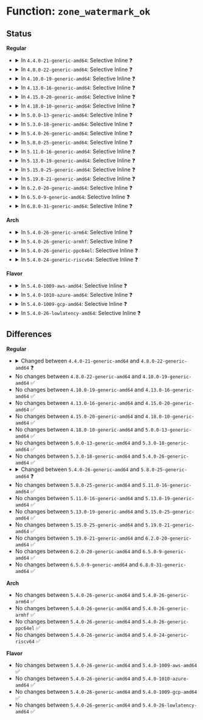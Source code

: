 # Function: <code>zone_watermark_ok</code>

## Status
<b>Regular</b>
<ul>
<li>
<details>
<summary>In <code>4.4.0-21-generic-amd64</code>: Selective Inline ❓</summary>

```c
bool zone_watermark_ok(struct zone * z, unsigned int order, long unsigned int mark, int classzone_idx, int alloc_flags)
```

```json
{
  "name": "zone_watermark_ok",
  "collision_type": "Unique Global",
  "inline_type": "Selective",
  "funcs": [
    {
      "addr": 18446744071580495312,
      "name": "zone_watermark_ok",
      "external": true,
      "loc": "mm/page_alloc.c:2421",
      "file": "mm/page_alloc.c",
      "inline": "not declared, inlined",
      "caller_inline": [
        "mm/page_alloc.c:__isolate_free_page",
        "mm/page_alloc.c:get_page_from_freelist",
        "mm/page_alloc.c:get_page_from_freelist"
      ],
      "caller_func": [
        "mm/vmscan.c:kswapd",
        "mm/compaction.c:compaction_suitable",
        "mm/compaction.c:compaction_suitable",
        "mm/compaction.c:compact_zone",
        "mm/compaction.c:__compact_pgdat",
        "mm/compaction.c:try_to_compact_pages"
      ]
    }
  ],
  "symbols": [
    {
      "addr": 18446744071580495312,
      "name": "zone_watermark_ok",
      "section": ".text",
      "bind": "STB_GLOBAL",
      "size": 36
    }
  ]
}
```
</details>
</li>
<li>
<details>
<summary>In <code>4.8.0-22-generic-amd64</code>: Selective Inline ❓</summary>

```c
bool zone_watermark_ok(struct zone * z, unsigned int order, long unsigned int mark, int classzone_idx, unsigned int alloc_flags)
```

```json
{
  "name": "zone_watermark_ok",
  "collision_type": "Unique Global",
  "inline_type": "Selective",
  "funcs": [
    {
      "addr": 18446744071580593168,
      "name": "zone_watermark_ok",
      "external": true,
      "loc": "mm/page_alloc.c:2781",
      "file": "mm/page_alloc.c",
      "inline": "not declared, inlined",
      "caller_inline": [
        "mm/page_alloc.c:__alloc_pages_slowpath",
        "mm/page_alloc.c:get_page_from_freelist",
        "mm/page_alloc.c:__isolate_free_page"
      ],
      "caller_func": [
        "mm/compaction.c:kcompactd_do_work",
        "mm/compaction.c:__compact_pgdat",
        "mm/compaction.c:try_to_compact_pages",
        "mm/compaction.c:compact_zone"
      ]
    }
  ],
  "symbols": [
    {
      "addr": 18446744071580590800,
      "name": "zone_watermark_ok",
      "section": ".text",
      "bind": "STB_GLOBAL",
      "size": 35
    }
  ]
}
```
</details>
</li>
<li>
<details>
<summary>In <code>4.10.0-19-generic-amd64</code>: Selective Inline ❓</summary>

```c
bool zone_watermark_ok(struct zone * z, unsigned int order, long unsigned int mark, int classzone_idx, unsigned int alloc_flags)
```

```json
{
  "name": "zone_watermark_ok",
  "collision_type": "Unique Global",
  "inline_type": "Selective",
  "funcs": [
    {
      "addr": 18446744071580655795,
      "name": "zone_watermark_ok",
      "external": true,
      "loc": "mm/page_alloc.c:2832",
      "file": "mm/page_alloc.c",
      "inline": "not declared, inlined",
      "caller_inline": [
        "mm/page_alloc.c:get_page_from_freelist",
        "mm/page_alloc.c:__isolate_free_page"
      ],
      "caller_func": [
        "mm/compaction.c:compact_zone"
      ]
    }
  ],
  "symbols": [
    {
      "addr": 18446744071580657664,
      "name": "zone_watermark_ok",
      "section": ".text",
      "bind": "STB_GLOBAL",
      "size": 35
    }
  ]
}
```
</details>
</li>
<li>
<details>
<summary>In <code>4.13.0-16-generic-amd64</code>: Selective Inline ❓</summary>

```c
bool zone_watermark_ok(struct zone * z, unsigned int order, long unsigned int mark, int classzone_idx, unsigned int alloc_flags)
```

```json
{
  "name": "zone_watermark_ok",
  "collision_type": "Unique Global",
  "inline_type": "Selective",
  "funcs": [
    {
      "addr": 18446744071580688110,
      "name": "zone_watermark_ok",
      "external": true,
      "loc": "mm/page_alloc.c:3015",
      "file": "mm/page_alloc.c",
      "inline": "not declared, inlined",
      "caller_inline": [
        "mm/page_alloc.c:get_page_from_freelist",
        "mm/page_alloc.c:__isolate_free_page"
      ],
      "caller_func": []
    }
  ],
  "symbols": [
    {
      "addr": 18446744071580690496,
      "name": "zone_watermark_ok",
      "section": ".text",
      "bind": "STB_GLOBAL",
      "size": 35
    }
  ]
}
```
</details>
</li>
<li>
<details>
<summary>In <code>4.15.0-20-generic-amd64</code>: Selective Inline ❓</summary>

```c
bool zone_watermark_ok(struct zone * z, unsigned int order, long unsigned int mark, int classzone_idx, unsigned int alloc_flags)
```

```json
{
  "name": "zone_watermark_ok",
  "collision_type": "Unique Global",
  "inline_type": "Selective",
  "funcs": [
    {
      "addr": 18446744071580771439,
      "name": "zone_watermark_ok",
      "external": true,
      "loc": "mm/page_alloc.c:3083",
      "file": "mm/page_alloc.c",
      "inline": "not declared, inlined",
      "caller_inline": [
        "mm/page_alloc.c:get_page_from_freelist",
        "mm/page_alloc.c:__isolate_free_page"
      ],
      "caller_func": []
    }
  ],
  "symbols": [
    {
      "addr": 18446744071580776016,
      "name": "zone_watermark_ok",
      "section": ".text",
      "bind": "STB_GLOBAL",
      "size": 35
    }
  ]
}
```
</details>
</li>
<li>
<details>
<summary>In <code>4.18.0-10-generic-amd64</code>: Selective Inline ❓</summary>

```c
bool zone_watermark_ok(struct zone * z, unsigned int order, long unsigned int mark, int classzone_idx, unsigned int alloc_flags)
```

```json
{
  "name": "zone_watermark_ok",
  "collision_type": "Unique Global",
  "inline_type": "Selective",
  "funcs": [
    {
      "addr": 18446744071580907629,
      "name": "zone_watermark_ok",
      "external": true,
      "loc": "mm/page_alloc.c:3187",
      "file": "mm/page_alloc.c",
      "inline": "not declared, inlined",
      "caller_inline": [
        "mm/page_alloc.c:get_page_from_freelist",
        "mm/page_alloc.c:__isolate_free_page"
      ],
      "caller_func": [
        "mm/compaction.c:__compaction_suitable"
      ]
    }
  ],
  "symbols": [
    {
      "addr": 18446744071580912032,
      "name": "zone_watermark_ok",
      "section": ".text",
      "bind": "STB_GLOBAL",
      "size": 35
    }
  ]
}
```
</details>
</li>
<li>
<details>
<summary>In <code>5.0.0-13-generic-amd64</code>: Selective Inline ❓</summary>

```c
bool zone_watermark_ok(struct zone * z, unsigned int order, long unsigned int mark, int classzone_idx, unsigned int alloc_flags)
```

```json
{
  "name": "zone_watermark_ok",
  "collision_type": "Unique Global",
  "inline_type": "Selective",
  "funcs": [
    {
      "addr": 18446744071580982564,
      "name": "zone_watermark_ok",
      "external": true,
      "loc": "mm/page_alloc.c:3300",
      "file": "mm/page_alloc.c",
      "inline": "not declared, inlined",
      "caller_inline": [
        "mm/page_alloc.c:get_page_from_freelist",
        "mm/page_alloc.c:__isolate_free_page"
      ],
      "caller_func": [
        "mm/compaction.c:__compaction_suitable"
      ]
    }
  ],
  "symbols": [
    {
      "addr": 18446744071580987168,
      "name": "zone_watermark_ok",
      "section": ".text",
      "bind": "STB_GLOBAL",
      "size": 35
    }
  ]
}
```
</details>
</li>
<li>
<details>
<summary>In <code>5.3.0-18-generic-amd64</code>: Selective Inline ❓</summary>

```c
bool zone_watermark_ok(struct zone * z, unsigned int order, long unsigned int mark, int classzone_idx, unsigned int alloc_flags)
```

```json
{
  "name": "zone_watermark_ok",
  "collision_type": "Unique Global",
  "inline_type": "Selective",
  "funcs": [
    {
      "addr": 18446744071581404921,
      "name": "zone_watermark_ok",
      "external": true,
      "loc": "mm/page_alloc.c:3465",
      "file": "mm/page_alloc.c",
      "inline": "not declared, inlined",
      "caller_inline": [
        "mm/page_alloc.c:get_page_from_freelist",
        "mm/page_alloc.c:__isolate_free_page"
      ],
      "caller_func": [
        "mm/compaction.c:__compaction_suitable"
      ]
    }
  ],
  "symbols": [
    {
      "addr": 18446744071581405616,
      "name": "zone_watermark_ok",
      "section": ".text",
      "bind": "STB_GLOBAL",
      "size": 35
    }
  ]
}
```
</details>
</li>
<li>
<details>
<summary>In <code>5.4.0-26-generic-amd64</code>: Selective Inline ❓</summary>

```c
bool zone_watermark_ok(struct zone * z, unsigned int order, long unsigned int mark, int classzone_idx, unsigned int alloc_flags)
```

```json
{
  "name": "zone_watermark_ok",
  "collision_type": "Unique Global",
  "inline_type": "Selective",
  "funcs": [
    {
      "addr": 18446744071581465916,
      "name": "zone_watermark_ok",
      "external": true,
      "loc": "mm/page_alloc.c:3456",
      "file": "mm/page_alloc.c",
      "inline": "not declared, inlined",
      "caller_inline": [
        "mm/page_alloc.c:get_page_from_freelist",
        "mm/page_alloc.c:__isolate_free_page"
      ],
      "caller_func": [
        "mm/compaction.c:__compaction_suitable"
      ]
    }
  ],
  "symbols": [
    {
      "addr": 18446744071581466608,
      "name": "zone_watermark_ok",
      "section": ".text",
      "bind": "STB_GLOBAL",
      "size": 35
    }
  ]
}
```
</details>
</li>
<li>
<details>
<summary>In <code>5.8.0-25-generic-amd64</code>: Selective Inline ❓</summary>

```c
bool zone_watermark_ok(struct zone * z, unsigned int order, long unsigned int mark, int highest_zoneidx, unsigned int alloc_flags)
```

```json
{
  "name": "zone_watermark_ok",
  "collision_type": "Unique Global",
  "inline_type": "Selective",
  "funcs": [
    {
      "addr": 18446744071581672400,
      "name": "zone_watermark_ok",
      "external": true,
      "loc": "mm/page_alloc.c:3566",
      "file": "mm/page_alloc.c",
      "inline": "not declared, inlined",
      "caller_inline": [
        "mm/page_alloc.c:get_page_from_freelist",
        "mm/page_alloc.c:__isolate_free_page"
      ],
      "caller_func": [
        "mm/compaction.c:__compaction_suitable",
        "mm/page_reporting.c:page_reporting_process_zone"
      ]
    }
  ],
  "symbols": [
    {
      "addr": 18446744071581673552,
      "name": "zone_watermark_ok",
      "section": ".text",
      "bind": "STB_GLOBAL",
      "size": 35
    }
  ]
}
```
</details>
</li>
<li>
<details>
<summary>In <code>5.11.0-16-generic-amd64</code>: Selective Inline ❓</summary>

```c
bool zone_watermark_ok(struct zone * z, unsigned int order, long unsigned int mark, int highest_zoneidx, unsigned int alloc_flags)
```

```json
{
  "name": "zone_watermark_ok",
  "collision_type": "Unique Global",
  "inline_type": "Selective",
  "funcs": [
    {
      "addr": 18446744071581719880,
      "name": "zone_watermark_ok",
      "external": true,
      "loc": "mm/page_alloc.c:3690",
      "file": "mm/page_alloc.c",
      "inline": "not declared, inlined",
      "caller_inline": [
        "mm/page_alloc.c:get_page_from_freelist",
        "mm/page_alloc.c:__isolate_free_page"
      ],
      "caller_func": [
        "mm/compaction.c:__compaction_suitable",
        "mm/page_reporting.c:page_reporting_process_zone"
      ]
    }
  ],
  "symbols": [
    {
      "addr": 18446744071581721536,
      "name": "zone_watermark_ok",
      "section": ".text",
      "bind": "STB_GLOBAL",
      "size": 35
    }
  ]
}
```
</details>
</li>
<li>
<details>
<summary>In <code>5.13.0-19-generic-amd64</code>: Selective Inline ❓</summary>

```c
bool zone_watermark_ok(struct zone * z, unsigned int order, long unsigned int mark, int highest_zoneidx, unsigned int alloc_flags)
```

```json
{
  "name": "zone_watermark_ok",
  "collision_type": "Unique Global",
  "inline_type": "Selective",
  "funcs": [
    {
      "addr": 18446744071581740981,
      "name": "zone_watermark_ok",
      "external": true,
      "loc": "mm/page_alloc.c:3740",
      "file": "mm/page_alloc.c",
      "inline": "not declared, inlined",
      "caller_inline": [
        "mm/page_alloc.c:get_page_from_freelist",
        "mm/page_alloc.c:__isolate_free_page"
      ],
      "caller_func": [
        "mm/compaction.c:__compaction_suitable",
        "mm/page_reporting.c:page_reporting_process"
      ]
    }
  ],
  "symbols": [
    {
      "addr": 18446744071581742160,
      "name": "zone_watermark_ok",
      "section": ".text",
      "bind": "STB_GLOBAL",
      "size": 33
    }
  ]
}
```
</details>
</li>
<li>
<details>
<summary>In <code>5.15.0-25-generic-amd64</code>: Selective Inline ❓</summary>

```c
bool zone_watermark_ok(struct zone * z, unsigned int order, long unsigned int mark, int highest_zoneidx, unsigned int alloc_flags)
```

```json
{
  "name": "zone_watermark_ok",
  "collision_type": "Unique Global",
  "inline_type": "Selective",
  "funcs": [
    {
      "addr": 18446744071582018686,
      "name": "zone_watermark_ok",
      "external": true,
      "loc": "mm/page_alloc.c:3911",
      "file": "mm/page_alloc.c",
      "inline": "not declared, inlined",
      "caller_inline": [
        "mm/page_alloc.c:get_page_from_freelist",
        "mm/page_alloc.c:__isolate_free_page"
      ],
      "caller_func": [
        "mm/compaction.c:__compaction_suitable",
        "mm/migrate.c:migrate_misplaced_page",
        "mm/page_reporting.c:page_reporting_process"
      ]
    }
  ],
  "symbols": [
    {
      "addr": 18446744071582020032,
      "name": "zone_watermark_ok",
      "section": ".text",
      "bind": "STB_GLOBAL",
      "size": 33
    }
  ]
}
```
</details>
</li>
<li>
<details>
<summary>In <code>5.19.0-21-generic-amd64</code>: Selective Inline ❓</summary>

```c
bool zone_watermark_ok(struct zone * z, unsigned int order, long unsigned int mark, int highest_zoneidx, unsigned int alloc_flags)
```

```json
{
  "name": "zone_watermark_ok",
  "collision_type": "Unique Global",
  "inline_type": "Selective",
  "funcs": [
    {
      "addr": 18446744071582445111,
      "name": "zone_watermark_ok",
      "external": true,
      "loc": "mm/page_alloc.c:3947",
      "file": "mm/page_alloc.c",
      "inline": "not declared, inlined",
      "caller_inline": [
        "mm/page_alloc.c:get_page_from_freelist",
        "mm/page_alloc.c:__isolate_free_page"
      ],
      "caller_func": [
        "mm/compaction.c:__compaction_suitable",
        "mm/migrate.c:numamigrate_isolate_page",
        "mm/page_reporting.c:page_reporting_process"
      ]
    }
  ],
  "symbols": [
    {
      "addr": 18446744071582446784,
      "name": "zone_watermark_ok",
      "section": ".text",
      "bind": "STB_GLOBAL",
      "size": 51
    }
  ]
}
```
</details>
</li>
<li>
<details>
<summary>In <code>6.2.0-20-generic-amd64</code>: Selective Inline ❓</summary>

```c
bool zone_watermark_ok(struct zone * z, unsigned int order, long unsigned int mark, int highest_zoneidx, unsigned int alloc_flags)
```

```json
{
  "name": "zone_watermark_ok",
  "collision_type": "Unique Global",
  "inline_type": "Selective",
  "funcs": [
    {
      "addr": 18446744071582954378,
      "name": "zone_watermark_ok",
      "external": true,
      "loc": "mm/page_alloc.c:4032",
      "file": "mm/page_alloc.c",
      "inline": "not declared, inlined",
      "caller_inline": [
        "mm/page_alloc.c:get_page_from_freelist",
        "mm/page_alloc.c:__isolate_free_page"
      ],
      "caller_func": [
        "kernel/sched/fair.c:should_numa_migrate_memory",
        "mm/compaction.c:__compaction_suitable",
        "mm/migrate.c:numamigrate_isolate_page",
        "mm/page_reporting.c:page_reporting_process"
      ]
    }
  ],
  "symbols": [
    {
      "addr": 18446744071582956112,
      "name": "zone_watermark_ok",
      "section": ".text",
      "bind": "STB_GLOBAL",
      "size": 51
    }
  ]
}
```
</details>
</li>
<li>
<details>
<summary>In <code>6.5.0-9-generic-amd64</code>: Selective Inline ❓</summary>

```c
bool zone_watermark_ok(struct zone * z, unsigned int order, long unsigned int mark, int highest_zoneidx, unsigned int alloc_flags)
```

```json
{
  "name": "zone_watermark_ok",
  "collision_type": "Unique Global",
  "inline_type": "Selective",
  "funcs": [
    {
      "addr": 18446744071583171339,
      "name": "zone_watermark_ok",
      "external": true,
      "loc": "mm/page_alloc.c:2964",
      "file": "mm/page_alloc.c",
      "inline": "not declared, inlined",
      "caller_inline": [
        "mm/page_alloc.c:get_page_from_freelist",
        "mm/page_alloc.c:__isolate_free_page"
      ],
      "caller_func": [
        "kernel/sched/fair.c:should_numa_migrate_memory",
        "mm/vmscan.c:shrink_node",
        "mm/compaction.c:wakeup_kcompactd",
        "mm/compaction.c:kcompactd_do_work",
        "mm/compaction.c:compact_zone",
        "mm/migrate.c:numamigrate_isolate_page",
        "mm/page_reporting.c:page_reporting_process"
      ]
    }
  ],
  "symbols": [
    {
      "addr": 18446744071583173216,
      "name": "zone_watermark_ok",
      "section": ".text",
      "bind": "STB_GLOBAL",
      "size": 51
    }
  ]
}
```
</details>
</li>
<li>
<details>
<summary>In <code>6.8.0-31-generic-amd64</code>: Selective Inline ❓</summary>

```c
bool zone_watermark_ok(struct zone * z, unsigned int order, long unsigned int mark, int highest_zoneidx, unsigned int alloc_flags)
```

```json
{
  "name": "zone_watermark_ok",
  "collision_type": "Unique Global",
  "inline_type": "Selective",
  "funcs": [
    {
      "addr": 18446744071583354943,
      "name": "zone_watermark_ok",
      "external": true,
      "loc": "mm/page_alloc.c:3035",
      "file": "mm/page_alloc.c",
      "inline": "not declared, inlined",
      "caller_inline": [
        "mm/page_alloc.c:get_page_from_freelist",
        "mm/page_alloc.c:__isolate_free_page",
        "mm/page_alloc.c:free_unref_page_commit"
      ],
      "caller_func": [
        "kernel/sched/fair.c:should_numa_migrate_memory",
        "mm/vmscan.c:shrink_node",
        "mm/vmscan.c:should_abort_scan",
        "mm/compaction.c:wakeup_kcompactd",
        "mm/compaction.c:kcompactd_do_work",
        "mm/compaction.c:compact_zone",
        "mm/migrate.c:migrate_misplaced_folio",
        "mm/page_reporting.c:page_reporting_process"
      ]
    }
  ],
  "symbols": [
    {
      "addr": 18446744071583356960,
      "name": "zone_watermark_ok",
      "section": ".text",
      "bind": "STB_GLOBAL",
      "size": 51
    }
  ]
}
```
</details>
</li>
</ul>
<b>Arch</b>
<ul>
<li>
<details>
<summary>In <code>5.4.0-26-generic-arm64</code>: Selective Inline ❓</summary>

```c
bool zone_watermark_ok(struct zone * z, unsigned int order, long unsigned int mark, int classzone_idx, unsigned int alloc_flags)
```

```json
{
  "name": "zone_watermark_ok",
  "collision_type": "Unique Global",
  "inline_type": "Selective",
  "funcs": [
    {
      "addr": 18446603336492874332,
      "name": "zone_watermark_ok",
      "external": true,
      "loc": "mm/page_alloc.c:3456",
      "file": "mm/page_alloc.c",
      "inline": "not declared, inlined",
      "caller_inline": [
        "mm/page_alloc.c:get_page_from_freelist",
        "mm/page_alloc.c:__isolate_free_page"
      ],
      "caller_func": [
        "mm/compaction.c:__compaction_suitable"
      ]
    }
  ],
  "symbols": [
    {
      "addr": 18446603336492875296,
      "name": "zone_watermark_ok",
      "section": ".text",
      "bind": "STB_GLOBAL",
      "size": 104
    }
  ]
}
```
</details>
</li>
<li>
<details>
<summary>In <code>5.4.0-26-generic-armhf</code>: Selective Inline ❓</summary>

```c
bool zone_watermark_ok(struct zone * z, unsigned int order, long unsigned int mark, int classzone_idx, unsigned int alloc_flags)
```

```json
{
  "name": "zone_watermark_ok",
  "collision_type": "Unique Global",
  "inline_type": "Selective",
  "funcs": [
    {
      "addr": 3226674000,
      "name": "zone_watermark_ok",
      "external": true,
      "loc": "mm/page_alloc.c:3456",
      "file": "mm/page_alloc.c",
      "inline": "not declared, inlined",
      "caller_inline": [
        "mm/page_alloc.c:__isolate_free_page"
      ],
      "caller_func": [
        "mm/compaction.c:__compaction_suitable"
      ]
    }
  ],
  "symbols": [
    {
      "addr": 3226674112,
      "name": "zone_watermark_ok",
      "section": ".text",
      "bind": "STB_GLOBAL",
      "size": 56
    }
  ]
}
```
</details>
</li>
<li>
<details>
<summary>In <code>5.4.0-26-generic-ppc64el</code>: Selective Inline ❓</summary>

```c
bool zone_watermark_ok(struct zone * z, unsigned int order, long unsigned int mark, int classzone_idx, unsigned int alloc_flags)
```

```json
{
  "name": "zone_watermark_ok",
  "collision_type": "Unique Global",
  "inline_type": "Selective",
  "funcs": [
    {
      "addr": 13835058055286267808,
      "name": "zone_watermark_ok",
      "external": true,
      "loc": "mm/page_alloc.c:3456",
      "file": "mm/page_alloc.c",
      "inline": "not declared, inlined",
      "caller_inline": [
        "mm/page_alloc.c:get_page_from_freelist",
        "mm/page_alloc.c:__isolate_free_page"
      ],
      "caller_func": [
        "mm/compaction.c:__compaction_suitable"
      ]
    }
  ],
  "symbols": [
    {
      "addr": 13835058055286268880,
      "name": "zone_watermark_ok",
      "section": ".text",
      "bind": "STB_GLOBAL",
      "size": 36
    }
  ]
}
```
</details>
</li>
<li>
<details>
<summary>In <code>5.4.0-24-generic-riscv64</code>: Selective Inline ❓</summary>

```c
bool zone_watermark_ok(struct zone * z, unsigned int order, long unsigned int mark, int classzone_idx, unsigned int alloc_flags)
```

```json
{
  "name": "zone_watermark_ok",
  "collision_type": "Unique Global",
  "inline_type": "Selective",
  "funcs": [
    {
      "addr": 18446743936272817312,
      "name": "zone_watermark_ok",
      "external": true,
      "loc": "mm/page_alloc.c:3456",
      "file": "mm/page_alloc.c",
      "inline": "not declared, inlined",
      "caller_inline": [
        "mm/page_alloc.c:__isolate_free_page"
      ],
      "caller_func": [
        "mm/compaction.c:__compaction_suitable"
      ]
    }
  ],
  "symbols": [
    {
      "addr": 18446743936272817398,
      "name": "zone_watermark_ok",
      "section": ".text",
      "bind": "STB_GLOBAL",
      "size": 86
    }
  ]
}
```
</details>
</li>
</ul>
<b>Flavor</b>
<ul>
<li>
<details>
<summary>In <code>5.4.0-1009-aws-amd64</code>: Selective Inline ❓</summary>

```c
bool zone_watermark_ok(struct zone * z, unsigned int order, long unsigned int mark, int classzone_idx, unsigned int alloc_flags)
```

```json
{
  "name": "zone_watermark_ok",
  "collision_type": "Unique Global",
  "inline_type": "Selective",
  "funcs": [
    {
      "addr": 18446744071581434764,
      "name": "zone_watermark_ok",
      "external": true,
      "loc": "mm/page_alloc.c:3456",
      "file": "mm/page_alloc.c",
      "inline": "not declared, inlined",
      "caller_inline": [
        "mm/page_alloc.c:get_page_from_freelist",
        "mm/page_alloc.c:__isolate_free_page"
      ],
      "caller_func": [
        "mm/compaction.c:__compaction_suitable"
      ]
    }
  ],
  "symbols": [
    {
      "addr": 18446744071581435456,
      "name": "zone_watermark_ok",
      "section": ".text",
      "bind": "STB_GLOBAL",
      "size": 35
    }
  ]
}
```
</details>
</li>
<li>
<details>
<summary>In <code>5.4.0-1010-azure-amd64</code>: Selective Inline ❓</summary>

```c
bool zone_watermark_ok(struct zone * z, unsigned int order, long unsigned int mark, int classzone_idx, unsigned int alloc_flags)
```

```json
{
  "name": "zone_watermark_ok",
  "collision_type": "Unique Global",
  "inline_type": "Selective",
  "funcs": [
    {
      "addr": 18446744071581377148,
      "name": "zone_watermark_ok",
      "external": true,
      "loc": "mm/page_alloc.c:3456",
      "file": "mm/page_alloc.c",
      "inline": "not declared, inlined",
      "caller_inline": [
        "mm/page_alloc.c:get_page_from_freelist",
        "mm/page_alloc.c:__isolate_free_page"
      ],
      "caller_func": [
        "mm/compaction.c:__compaction_suitable"
      ]
    }
  ],
  "symbols": [
    {
      "addr": 18446744071581377840,
      "name": "zone_watermark_ok",
      "section": ".text",
      "bind": "STB_GLOBAL",
      "size": 35
    }
  ]
}
```
</details>
</li>
<li>
<details>
<summary>In <code>5.4.0-1009-gcp-amd64</code>: Selective Inline ❓</summary>

```c
bool zone_watermark_ok(struct zone * z, unsigned int order, long unsigned int mark, int classzone_idx, unsigned int alloc_flags)
```

```json
{
  "name": "zone_watermark_ok",
  "collision_type": "Unique Global",
  "inline_type": "Selective",
  "funcs": [
    {
      "addr": 18446744071581425964,
      "name": "zone_watermark_ok",
      "external": true,
      "loc": "mm/page_alloc.c:3456",
      "file": "mm/page_alloc.c",
      "inline": "not declared, inlined",
      "caller_inline": [
        "mm/page_alloc.c:get_page_from_freelist",
        "mm/page_alloc.c:__isolate_free_page"
      ],
      "caller_func": [
        "mm/compaction.c:__compaction_suitable"
      ]
    }
  ],
  "symbols": [
    {
      "addr": 18446744071581426656,
      "name": "zone_watermark_ok",
      "section": ".text",
      "bind": "STB_GLOBAL",
      "size": 35
    }
  ]
}
```
</details>
</li>
<li>
<details>
<summary>In <code>5.4.0-26-lowlatency-amd64</code>: Selective Inline ❓</summary>

```c
bool zone_watermark_ok(struct zone * z, unsigned int order, long unsigned int mark, int classzone_idx, unsigned int alloc_flags)
```

```json
{
  "name": "zone_watermark_ok",
  "collision_type": "Unique Global",
  "inline_type": "Selective",
  "funcs": [
    {
      "addr": 18446744071581490444,
      "name": "zone_watermark_ok",
      "external": true,
      "loc": "mm/page_alloc.c:3456",
      "file": "mm/page_alloc.c",
      "inline": "not declared, inlined",
      "caller_inline": [
        "mm/page_alloc.c:get_page_from_freelist",
        "mm/page_alloc.c:__isolate_free_page"
      ],
      "caller_func": [
        "mm/compaction.c:__compaction_suitable"
      ]
    }
  ],
  "symbols": [
    {
      "addr": 18446744071581491104,
      "name": "zone_watermark_ok",
      "section": ".text",
      "bind": "STB_GLOBAL",
      "size": 35
    }
  ]
}
```
</details>
</li>
</ul>

## Differences
<b>Regular</b>
<ul>
<li>
<details>
<summary>Changed between <code>4.4.0-21-generic-amd64</code> and <code>4.8.0-22-generic-amd64</code> ❓</summary>
<ul>
<li>
<b>Param type changed. </b>
<code>int alloc_flags</code> ➡️ <code>unsigned int alloc_flags</code>
</li>
</ul>
</details>
</li>
<li>
No changes between <code>4.8.0-22-generic-amd64</code> and <code>4.10.0-19-generic-amd64</code> ✅
</li>
<li>
No changes between <code>4.10.0-19-generic-amd64</code> and <code>4.13.0-16-generic-amd64</code> ✅
</li>
<li>
No changes between <code>4.13.0-16-generic-amd64</code> and <code>4.15.0-20-generic-amd64</code> ✅
</li>
<li>
No changes between <code>4.15.0-20-generic-amd64</code> and <code>4.18.0-10-generic-amd64</code> ✅
</li>
<li>
No changes between <code>4.18.0-10-generic-amd64</code> and <code>5.0.0-13-generic-amd64</code> ✅
</li>
<li>
No changes between <code>5.0.0-13-generic-amd64</code> and <code>5.3.0-18-generic-amd64</code> ✅
</li>
<li>
No changes between <code>5.3.0-18-generic-amd64</code> and <code>5.4.0-26-generic-amd64</code> ✅
</li>
<li>
<details>
<summary>Changed between <code>5.4.0-26-generic-amd64</code> and <code>5.8.0-25-generic-amd64</code> ❓</summary>
<ul>
<li>
<b>Param added. </b>
<code>int highest_zoneidx</code>
</li>
<li>
<b>Param removed. </b>
<code>int classzone_idx</code>
</li>
</ul>
</details>
</li>
<li>
No changes between <code>5.8.0-25-generic-amd64</code> and <code>5.11.0-16-generic-amd64</code> ✅
</li>
<li>
No changes between <code>5.11.0-16-generic-amd64</code> and <code>5.13.0-19-generic-amd64</code> ✅
</li>
<li>
No changes between <code>5.13.0-19-generic-amd64</code> and <code>5.15.0-25-generic-amd64</code> ✅
</li>
<li>
No changes between <code>5.15.0-25-generic-amd64</code> and <code>5.19.0-21-generic-amd64</code> ✅
</li>
<li>
No changes between <code>5.19.0-21-generic-amd64</code> and <code>6.2.0-20-generic-amd64</code> ✅
</li>
<li>
No changes between <code>6.2.0-20-generic-amd64</code> and <code>6.5.0-9-generic-amd64</code> ✅
</li>
<li>
No changes between <code>6.5.0-9-generic-amd64</code> and <code>6.8.0-31-generic-amd64</code> ✅
</li>
</ul>
<b>Arch</b>
<ul>
<li>
No changes between <code>5.4.0-26-generic-amd64</code> and <code>5.4.0-26-generic-arm64</code> ✅
</li>
<li>
No changes between <code>5.4.0-26-generic-amd64</code> and <code>5.4.0-26-generic-armhf</code> ✅
</li>
<li>
No changes between <code>5.4.0-26-generic-amd64</code> and <code>5.4.0-26-generic-ppc64el</code> ✅
</li>
<li>
No changes between <code>5.4.0-26-generic-amd64</code> and <code>5.4.0-24-generic-riscv64</code> ✅
</li>
</ul>
<b>Flavor</b>
<ul>
<li>
No changes between <code>5.4.0-26-generic-amd64</code> and <code>5.4.0-1009-aws-amd64</code> ✅
</li>
<li>
No changes between <code>5.4.0-26-generic-amd64</code> and <code>5.4.0-1010-azure-amd64</code> ✅
</li>
<li>
No changes between <code>5.4.0-26-generic-amd64</code> and <code>5.4.0-1009-gcp-amd64</code> ✅
</li>
<li>
No changes between <code>5.4.0-26-generic-amd64</code> and <code>5.4.0-26-lowlatency-amd64</code> ✅
</li>
</ul>
